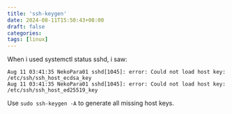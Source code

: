 ```yaml
---
title: 'ssh-keygen'
date: 2024-08-11T15:50:43+08:00
draft: false
categories:
tags: [linux]
---
```


When i used systemctl status sshd, i saw:

```
Aug 11 03:41:35 NekoPara01 sshd[1045]: error: Could not load host key: /etc/ssh/ssh_host_ecdsa_key
Aug 11 03:41:35 NekoPara01 sshd[1045]: error: Could not load host key: /etc/ssh/ssh_host_ed25519_key
```

Use `sudo ssh-keygen -A` to generate all missing host keys.
